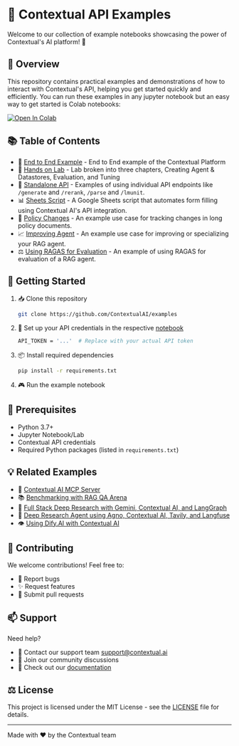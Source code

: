 # 🌟 Contextual API Examples

Welcome to our collection of example notebooks showcasing the power of Contextual's AI platform! 🚀

## 🎯 Overview

This repository contains practical examples and demonstrations of how to interact with Contextual's API, helping you get started quickly and efficiently. You can run these examples in any jupyter notebook but an easy way to get started is Colab notebooks:

<a target="_blank" href="https://colab.research.google.com/github/ContextualAI/examples/blob/main/01-getting-started/end-to-end-example.ipynb">
  <img src="https://colab.research.google.com/assets/colab-badge.svg" alt="Open In Colab"/>
</a>

## 📚 Table of Contents

  - 🚀 [End to End Example](01-getting-started/) - End to End example of the Contextual Platform
  - 🔬 [Hands on Lab](02-hands-on-lab/) - Lab broken into three chapters, Creating Agent & Datastores, Evaluation, and Tuning
  - 🔧 [Standalone API](03-standalone-api/) - Examples of using individual API endpoints like `/generate` and `/rerank`, `/parse` and `/lmunit`.
  - 📊 [Sheets Script](04-sheets-script/) - A Google Sheets script that automates form filling using Contextual AI's API integration.
  - 📝 [Policy Changes](05-policy-changes/) - An example use case for tracking changes in long policy documents.
  - 📈 [Improving Agent](06-improve-agent-performance/) - An example use case for improving or specializing your RAG agent.
  - ⚖️ [Using RAGAS for Evaluation](07-evaluation-ragas/) - An example of using RAGAS for evaluation of a RAG agent.

## 🚀 Getting Started

1. 📥 Clone this repository
    ```bash
    git clone https://github.com/ContextualAI/examples
    ```
2. 🔑 Set up your API credentials in the respective [notebook](01-getting-started/end-to-end-example.ipynb)
    ```bash
    API_TOKEN = '...'  # Replace with your actual API token
    ```
3. 📦 Install required dependencies
    ```bash
    pip install -r requirements.txt
    ```
4. 🎮 Run the example notebook

## 🔧 Prerequisites

- Python 3.7+
- Jupyter Notebook/Lab
- Contextual API credentials
- Required Python packages (listed in `requirements.txt`)

## 💡 Related Examples

- 🧠 [Contextual AI MCP Server](https://github.com/ContextualAI/contextual-mcp-server)
- 📚 [Benchmarking with RAG QA Arena](https://github.com/rajshah4/LLM-Evaluation/tree/main/RAG_QA_Arena)
- 🧪 [Full Stack Deep Research with Gemini, Contextual AI, and LangGraph](https://github.com/rajshah4/contextualai-gemini-research-agent)
- 🧭 [Deep Research Agent using Agno, Contextual AI,  Tavily, and Langfuse](https://github.com/rajshah4/LLM-Evaluation/blob/main/ResearchAgent_Agno_LangFuse.ipynb)
- 👁️ [Using Dify.AI with Contextual AI](https://www.youtube.com/watch?v=3WNUoKiwd2U)

## 🤝 Contributing

We welcome contributions! Feel free to:
- 🐛 Report bugs
- ✨ Request features
- 🔀 Submit pull requests

## 📫 Support

Need help? 
- 📧 Contact our support team [support@contextual.ai](mailto:support@contextual.ai)
- 💬 Join our community discussions
- 📖 Check out our [documentation](https://docs.contextual.ai)

## ⚖️ License

This project is licensed under the MIT License - see the [LICENSE](LICENSE) file for details.

---
Made with ❤️ by the Contextual team

